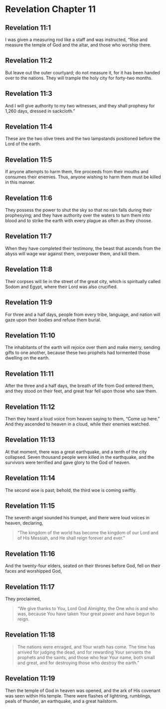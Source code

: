 # Revelation Chapter 11

## Revelation 11:1

I was given a measuring rod like a staff and was instructed, “Rise and measure the temple of God and the altar, and those who worship there.

## Revelation 11:2

But leave out the outer courtyard; do not measure it, for it has been handed over to the nations. They will trample the holy city for forty-two months.

## Revelation 11:3

And I will give authority to my two witnesses, and they shall prophesy for 1,260 days, dressed in sackcloth.”

## Revelation 11:4

These are the two olive trees and the two lampstands positioned before the Lord of the earth.

## Revelation 11:5

If anyone attempts to harm them, fire proceeds from their mouths and consumes their enemies. Thus, anyone wishing to harm them must be killed in this manner.

## Revelation 11:6

They possess the power to shut the sky so that no rain falls during their prophesying; and they have authority over the waters to turn them into blood and to strike the earth with every plague as often as they choose.

## Revelation 11:7

When they have completed their testimony, the beast that ascends from the abyss will wage war against them, overpower them, and kill them.

## Revelation 11:8

Their corpses will lie in the street of the great city, which is spiritually called Sodom and Egypt, where their Lord was also crucified.

## Revelation 11:9

For three and a half days, people from every tribe, language, and nation will gaze upon their bodies and refuse them burial.

## Revelation 11:10

The inhabitants of the earth will rejoice over them and make merry, sending gifts to one another, because these two prophets had tormented those dwelling on the earth.

## Revelation 11:11

After the three and a half days, the breath of life from God entered them, and they stood on their feet, and great fear fell upon those who saw them.

## Revelation 11:12

Then they heard a loud voice from heaven saying to them, “Come up here.” And they ascended to heaven in a cloud, while their enemies watched.

## Revelation 11:13

At that moment, there was a great earthquake, and a tenth of the city collapsed. Seven thousand people were killed in the earthquake, and the survivors were terrified and gave glory to the God of heaven.

## Revelation 11:14

The second woe is past; behold, the third woe is coming swiftly.

## Revelation 11:15

The seventh angel sounded his trumpet, and there were loud voices in heaven, declaring,

> “The kingdom of the world has become
> the kingdom of our Lord and of His Messiah,
> and He shall reign forever and ever.”

## Revelation 11:16

And the twenty-four elders, seated on their thrones before God, fell on their faces and worshipped God,

## Revelation 11:17

They proclaimed,

> “We give thanks to You, Lord God Almighty,
> the One who is and who was,
> because You have taken Your great power
> and have begun to reign.

## Revelation 11:18

> The nations were enraged,
> and Your wrath has come.
> The time has arrived for judging the dead,
> and for rewarding Your servants the prophets
> and the saints, and those who fear Your name,
> both small and great,
> and for destroying those who destroy the earth.”

## Revelation 11:19

Then the temple of God in heaven was opened, and the ark of His covenant was seen within His temple. There were flashes of lightning, rumblings, peals of thunder, an earthquake, and a great hailstorm.
